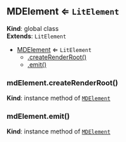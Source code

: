 <a name="MDElement"></a>

## MDElement ⇐ <code>LitElement</code>

**Kind**: global class  
**Extends**: <code>LitElement</code>

-   [MDElement](#MDElement) ⇐ <code>LitElement</code>
    -   [.createRenderRoot()](#MDElement+createRenderRoot)
    -   [.emit()](#MDElement+emit)

<a name="MDElement+createRenderRoot"></a>

### mdElement.createRenderRoot()

**Kind**: instance method of [<code>MDElement</code>](#MDElement)  
<a name="MDElement+emit"></a>

### mdElement.emit()

**Kind**: instance method of [<code>MDElement</code>](#MDElement)
